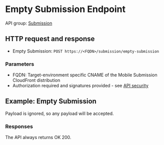# Empty Submission Endpoint

API group: [Submission](../guidebook.md#system-apis-and-interfaces)

## HTTP request and response

- Empty Submission: ```POST https://<FQDN>/submission/empty-submission```

### Parameters

- FQDN: Target-environment specific CNAME of the Mobile Submission CloudFront distribution 
- Authorization required and signatures provided - see [API security](./security.md)

## Example: Empty Submission

Payload is ignored, so any payload will be accepted.

### Responses
The API always returns OK 200.
